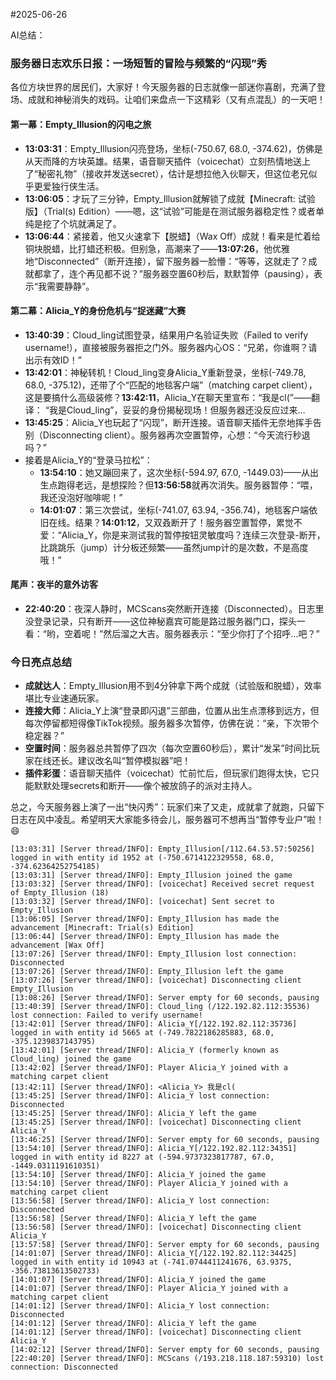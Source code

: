 #2025-06-26

AI总结：
### 服务器日志欢乐日报：一场短暂的冒险与频繁的“闪现”秀

各位方块世界的居民们，大家好！今天服务器的日志就像一部迷你喜剧，充满了登场、成就和神秘消失的戏码。让咱们来盘点一下这精彩（又有点混乱）的一天吧！

#### 第一幕：Empty_Illusion的闪电之旅
- **13:03:31**：Empty_Illusion闪亮登场，坐标(-750.67, 68.0, -374.62)，仿佛是从天而降的方块英雄。结果，语音聊天插件（voicechat）立刻热情地送上了“秘密礼物”（接收并发送secret），估计是想拉他入伙聊天，但这位老兄似乎更爱独行侠生活。
- **13:06:05**：才玩了三分钟，Empty_Illusion就解锁了成就【Minecraft: 试验版】（Trial(s) Edition）——嗯，这“试验”可能是在测试服务器稳定性？或者单纯是挖了个坑就满足了。
- **13:06:44**：紧接着，他又火速拿下【脱蜡】（Wax Off）成就！看来是忙着给铜块脱蜡，比打蜡还积极。但别急，高潮来了——**13:07:26**，他优雅地“Disconnected”（断开连接），留下服务器一脸懵：“等等，这就走了？成就都拿了，连个再见都不说？”服务器空置60秒后，默默暂停（pausing），表示“我需要静静”。

#### 第二幕：Alicia_Y的身份危机与“捉迷藏”大赛
- **13:40:39**：Cloud_ling试图登录，结果用户名验证失败（Failed to verify username!），直接被服务器拒之门外。服务器内心OS：“兄弟，你谁啊？请出示有效ID！”
- **13:42:01**：神秘转机！Cloud_ling变身Alicia_Y重新登录，坐标(-749.78, 68.0, -375.12)，还带了个“匹配的地毯客户端”（matching carpet client），这是要搞什么高级装修？**13:42:11**，Alicia_Y在聊天里宣布：“我是cl(”——翻译： “我是Cloud_ling”，妥妥的身份揭秘现场！但服务器还没反应过来…
- **13:45:25**：Alicia_Y也玩起了“闪现”，断开连接。语音聊天插件无奈地挥手告别（Disconnecting client）。服务器再次空置暂停，心想：“今天流行秒退吗？”
- 接着是Alicia_Y的“登录马拉松”：
  - **13:54:10**：她又蹦回来了，这次坐标(-594.97, 67.0, -1449.03)——从出生点跑得老远，是想探险？但**13:56:58**就再次消失。服务器暂停：“喂，我还没泡好咖啡呢！”
  - **14:01:07**：第三次尝试，坐标(-741.07, 63.94, -356.74)，地毯客户端依旧在线。结果？**14:01:12**，又双叒断开了！服务器空置暂停，累觉不爱：“Alicia_Y，你是来测试我的暂停按钮灵敏度吗？连续三次登录-断开，比跳跳乐（jump）计分板还频繁——虽然jump计的是次数，不是高度哦！”

#### 尾声：夜半的意外访客
- **22:40:20**：夜深人静时，MCScans突然断开连接（Disconnected）。日志里没登录记录，只有断开——这位神秘嘉宾可能是路过服务器门口，探头一看：“哟，空着呢！”然后溜之大吉。服务器表示：“至少你打了个招呼…吧？”

### 今日亮点总结
- **成就达人**：Empty_Illusion用不到4分钟拿下两个成就（试验版和脱蜡），效率堪比专业速通玩家。
- **连接大师**：Alicia_Y上演“登录即闪退”三部曲，位置从出生点漂移到远方，但每次停留都短得像TikTok视频。服务器多次暂停，仿佛在说：“亲，下次带个稳定器？”
- **空置时间**：服务器总共暂停了四次（每次空置60秒后），累计“发呆”时间比玩家在线还长。建议改名叫“暂停模拟器”吧！
- **插件彩蛋**：语音聊天插件（voicechat）忙前忙后，但玩家们跑得太快，它只能默默处理secrets和断开——像个被放鸽子的派对主持人。

总之，今天服务器上演了一出“快闪秀”：玩家们来了又走，成就拿了就跑，只留下日志在风中凌乱。希望明天大家能多待会儿，服务器可不想再当“暂停专业户”啦！😄

```
[13:03:31] [Server thread/INFO]: Empty_Illusion[/112.64.53.57:50256] logged in with entity id 1952 at (-750.6714122329558, 68.0, -374.62364252754185)
[13:03:31] [Server thread/INFO]: Empty_Illusion joined the game
[13:03:32] [Server thread/INFO]: [voicechat] Received secret request of Empty_Illusion (18)
[13:03:32] [Server thread/INFO]: [voicechat] Sent secret to Empty_Illusion
[13:06:05] [Server thread/INFO]: Empty_Illusion has made the advancement [Minecraft: Trial(s) Edition]
[13:06:44] [Server thread/INFO]: Empty_Illusion has made the advancement [Wax Off]
[13:07:26] [Server thread/INFO]: Empty_Illusion lost connection: Disconnected
[13:07:26] [Server thread/INFO]: Empty_Illusion left the game
[13:07:26] [Server thread/INFO]: [voicechat] Disconnecting client Empty_Illusion
[13:08:26] [Server thread/INFO]: Server empty for 60 seconds, pausing
[13:40:39] [Server thread/INFO]: Cloud_ling (/122.192.82.112:35536) lost connection: Failed to verify username!
[13:42:01] [Server thread/INFO]: Alicia_Y[/122.192.82.112:35736] logged in with entity id 5665 at (-749.7822186285883, 68.0, -375.1239837143795)
[13:42:01] [Server thread/INFO]: Alicia_Y (formerly known as Cloud_ling) joined the game
[13:42:02] [Server thread/INFO]: Player Alicia_Y joined with a matching carpet client
[13:42:11] [Server thread/INFO]: <Alicia_Y> 我是cl(
[13:45:25] [Server thread/INFO]: Alicia_Y lost connection: Disconnected
[13:45:25] [Server thread/INFO]: Alicia_Y left the game
[13:45:25] [Server thread/INFO]: [voicechat] Disconnecting client Alicia_Y
[13:46:25] [Server thread/INFO]: Server empty for 60 seconds, pausing
[13:54:10] [Server thread/INFO]: Alicia_Y[/122.192.82.112:34351] logged in with entity id 8227 at (-594.9737323817787, 67.0, -1449.0311191610351)
[13:54:10] [Server thread/INFO]: Alicia_Y joined the game
[13:54:10] [Server thread/INFO]: Player Alicia_Y joined with a matching carpet client
[13:56:58] [Server thread/INFO]: Alicia_Y lost connection: Disconnected
[13:56:58] [Server thread/INFO]: Alicia_Y left the game
[13:56:58] [Server thread/INFO]: [voicechat] Disconnecting client Alicia_Y
[13:57:58] [Server thread/INFO]: Server empty for 60 seconds, pausing
[14:01:07] [Server thread/INFO]: Alicia_Y[/122.192.82.112:34425] logged in with entity id 10943 at (-741.0744411241676, 63.9375, -356.73813613502733)
[14:01:07] [Server thread/INFO]: Alicia_Y joined the game
[14:01:07] [Server thread/INFO]: Player Alicia_Y joined with a matching carpet client
[14:01:12] [Server thread/INFO]: Alicia_Y lost connection: Disconnected
[14:01:12] [Server thread/INFO]: Alicia_Y left the game
[14:01:12] [Server thread/INFO]: [voicechat] Disconnecting client Alicia_Y
[14:02:12] [Server thread/INFO]: Server empty for 60 seconds, pausing
[22:40:20] [Server thread/INFO]: MCScans (/193.218.118.187:59310) lost connection: Disconnected
```

